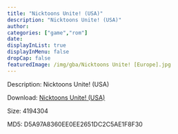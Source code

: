 ```yaml
---
title: "Nicktoons Unite! (USA)"
description: "Nicktoons Unite! (USA)"
author: 
categories: ["game","rom"]
date: 
displayInList: true
displayInMenu: false
dropCap: false
featuredImage: /img/gba/Nicktoons Unite! [Europe].jpg
---
```


Description: Nicktoons Unite! (USA)

Download: <a style="text-decoration:underline;" href="https://mega.nz/#!LDIkUKAR!Hl-KmVKnSO4L5PWAxRpOevwt-ShMUHtOPYk3NlFMg7U" target = "_blank" rel = "nofollow" > Nicktoons Unite! (USA)</a>

Size: 4194304

MD5: D5A97A8360EE0EE2651DC2C5AE1F8F30

